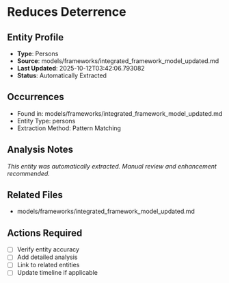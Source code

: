 # Reduces Deterrence

## Entity Profile
- **Type**: Persons
- **Source**: models/frameworks/integrated_framework_model_updated.md
- **Last Updated**: 2025-10-12T03:42:06.793082
- **Status**: Automatically Extracted

## Occurrences
- Found in: models/frameworks/integrated_framework_model_updated.md
- Entity Type: persons
- Extraction Method: Pattern Matching

## Analysis Notes
*This entity was automatically extracted. Manual review and enhancement recommended.*

## Related Files
- models/frameworks/integrated_framework_model_updated.md

## Actions Required
- [ ] Verify entity accuracy
- [ ] Add detailed analysis
- [ ] Link to related entities
- [ ] Update timeline if applicable
